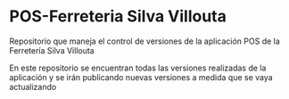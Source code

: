 # POS-Ferreteria Silva Villouta
Repositorio que maneja el control de versiones de la aplicación POS de la Ferretería Silva Villouta

En este repositorio se encuentran todas las versiones realizadas de la aplicación y se irán publicando nuevas versiones a medida que se vaya actualizando
